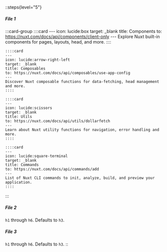::steps{level="5"}
##### File 1

  :::card-group
    ::::card
    ---
    icon: lucide:box
    target: _blank
    title: Components
    to: https://nuxt.com/docs/api/components/client-only
    ---
    Explore Nuxt built-in components for pages, layouts, head, and more.
    ::::
  
    ::::card
    ---
    icon: lucide:arrow-right-left
    target: _blank
    title: Composables
    to: https://nuxt.com/docs/api/composables/use-app-config
    ---
    Discover Nuxt composable functions for data-fetching, head management and more.
    ::::
  
    ::::card
    ---
    icon: lucide:scissors
    target: _blank
    title: Utils
    to: https://nuxt.com/docs/api/utils/dollarfetch
    ---
    Learn about Nuxt utility functions for navigation, error handling and more.
    ::::
  
    ::::card
    ---
    icon: lucide:square-terminal
    target: _blank
    title: Commands
    to: https://nuxt.com/docs/api/commands/add
    ---
    List of Nuxt CLI commands to init, analyze, build, and preview your application.
    ::::
  :::

##### File 2

`h1` through `h6`. Defaults to `h3`.

##### File 3

`h1` through `h6`. Defaults to `h3`.
::
